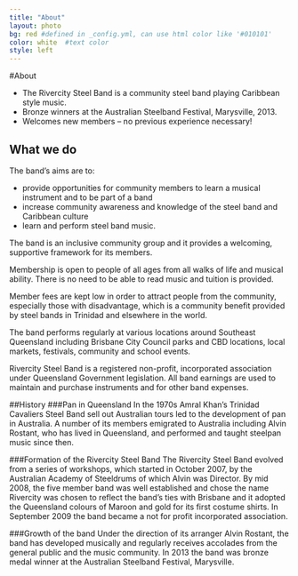 ```yaml
---
title: "About"
layout: photo
bg: red #defined in _config.yml, can use html color like '#010101'
color: white  #text color
style: left
---
```

#About

* The Rivercity Steel Band is a community steel band playing Caribbean style music. 
* Bronze winners at the Australian Steelband Festival, Marysville, 2013.
* Welcomes new members – no previous experience necessary!

## What we do
The band’s aims are to:
*  provide opportunities for community members to learn a musical instrument and to be part of a band
*  increase community awareness and knowledge of the steel band and Caribbean culture 
*  learn and perform steel band music. 

The band is an inclusive community group and it provides a welcoming, supportive framework for its members. 

Membership is open to people of all ages from all walks of life and musical ability. There is no need to be able to read music and tuition is provided. 

Member fees are kept low in order to attract people from the community, especially those with disadvantage, which is a community benefit provided by steel bands in Trinidad and elsewhere in the world. 

The band performs regularly at various locations around Southeast Queensland including Brisbane City Council parks and CBD locations, local markets, festivals, community and school events.

Rivercity Steel Band is a registered non-profit, incorporated association under Queensland Government legislation. All band earnings are used to maintain and purchase instruments and for other band expenses.

##History
###Pan in Queensland
In the 1970s Amral Khan’s Trinidad Cavaliers Steel Band sell out Australian tours led to the development of pan in Australia. A number of its members emigrated to Australia including Alvin Rostant, who has lived in Queensland, and performed and taught steelpan music since then. 

###Formation of the Rivercity Steel Band
The Rivercity Steel Band evolved from a series of workshops, which started in October 2007, by the Australian Academy of Steeldrums of which Alvin was Director. By mid 2008, the five member band was well established and chose the name Rivercity was chosen to reflect the band’s ties with Brisbane and it adopted the Queensland colours of Maroon and gold for its first costume shirts. In September 2009 the band became a not for profit incorporated association.  

###Growth of the band
Under the direction of its arranger Alvin Rostant, the band has developed musically and regularly receives accolades from the general public and the music community. In 2013 the band was bronze medal winner at the Australian Steelband Festival, Marysville. 



